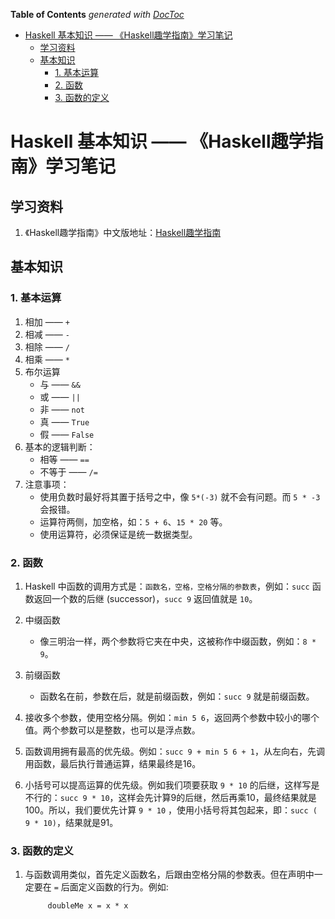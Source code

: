<!-- START doctoc generated TOC please keep comment here to allow auto update -->
<!-- DON'T EDIT THIS SECTION, INSTEAD RE-RUN doctoc TO UPDATE -->
**Table of Contents**  *generated with [DocToc](https://github.com/thlorenz/doctoc)*

- [Haskell 基本知识 —— 《Haskell趣学指南》学习笔记](#haskell-%E5%9F%BA%E6%9C%AC%E7%9F%A5%E8%AF%86--haskell%E8%B6%A3%E5%AD%A6%E6%8C%87%E5%8D%97%E5%AD%A6%E4%B9%A0%E7%AC%94%E8%AE%B0)
  - [学习资料](#%E5%AD%A6%E4%B9%A0%E8%B5%84%E6%96%99)
  - [基本知识](#%E5%9F%BA%E6%9C%AC%E7%9F%A5%E8%AF%86)
    - [1. 基本运算](#1-%E5%9F%BA%E6%9C%AC%E8%BF%90%E7%AE%97)
    - [2. 函数](#2-%E5%87%BD%E6%95%B0)
    - [3. 函数的定义](#3-%E5%87%BD%E6%95%B0%E7%9A%84%E5%AE%9A%E4%B9%89)

<!-- END doctoc generated TOC please keep comment here to allow auto update -->

# Haskell 基本知识 —— 《Haskell趣学指南》学习笔记



## 学习资料

1. 《Haskell趣学指南》中文版地址：[Haskell趣学指南](https://github.com/windofme1109/learnyouahaskell-zh)

## 基本知识

### 1. 基本运算

1. 相加 —— `+`
2. 相减 —— `-`
3. 相除 —— `/`
4. 相乘 —— `*`
5. 布尔运算
   - 与 —— `&&`
   - 或 —— `||`
   - 非 —— `not`
   - 真 —— `True`
   - 假 —— `False`
6. 基本的逻辑判断：
   - 相等 —— `==`
   - 不等于 —— `/=`
7. 注意事项：
   - 使用负数时最好将其置于括号之中，像 `5*(-3)` 就不会有问题。而 `5 * -3` 会报错。
   - 运算符两侧，加空格，如：`5 + 6`、`15 * 20` 等。
   - 使用运算符，必须保证是统一数据类型。

### 2. 函数

1. Haskell 中函数的调用方式是：`函数名，空格，空格分隔的参数表`，例如：`succ` 函数返回一个数的后继 (successor)，`succ 9` 返回值就是 `10`。

2. 中缀函数
   - 像三明治一样，两个参数将它夹在中央，这被称作中缀函数，例如：`8 * 9`。
3. 前缀函数
   - 函数名在前，参数在后，就是前缀函数，例如：`succ 9` 就是前缀函数。

4. 接收多个参数，使用空格分隔。例如：`min 5 6`，返回两个参数中较小的哪个值。两个参数可以是整数，也可以是浮点数。

5. 函数调用拥有最高的优先级。例如：`succ 9 + min 5 6 + 1`，从左向右，先调用函数，最后执行普通运算，结果最终是16。

6. 小括号可以提高运算的优先级。例如我们项要获取 `9 * 10` 的后继，这样写是不行的：`succ 9 * 10`，这样会先计算9的后继，然后再乘10，最终结果就是100。所以，我们要优先计算 `9 * 10` ，使用小括号将其包起来，即：`succ ( 9 * 10)`，结果就是91。

### 3. 函数的定义

1. 与函数调用类似，首先定义函数名，后跟由空格分隔的参数表。但在声明中一定要在 `=` 后面定义函数的行为。例如:  
   ```
        doubleMe x = x * x
   ```



